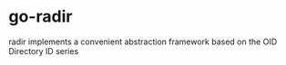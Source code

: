# go-radir
radir implements a convenient abstraction framework based on the OID Directory ID series
